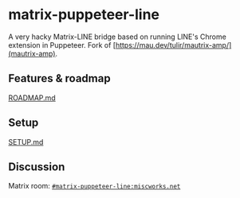 # matrix-puppeteer-line
A very hacky Matrix-LINE bridge based on running LINE's Chrome extension in Puppeteer.
Fork of [https://mau.dev/tulir/mautrix-amp/](mautrix-amp).

## Features & roadmap
[ROADMAP.md](ROADMAP.md)

## Setup
[SETUP.md](SETUP.md)

## Discussion
Matrix room: [`#matrix-puppeteer-line:miscworks.net`](https://matrix.to/#/#matrix-puppeteer-line:miscworks.net)

